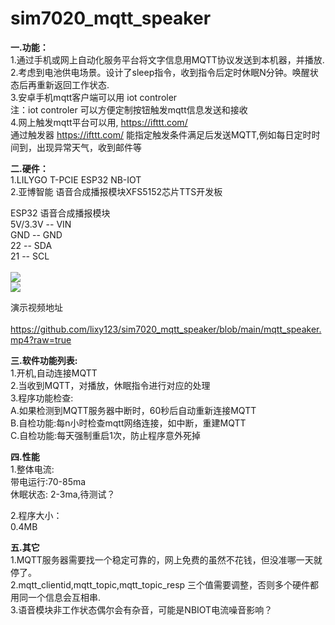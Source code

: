 # sim7020_mqtt_speaker

<b>一.功能：</b> <br>
    1.通过手机或网上自动化服务平台将文字信息用MQTT协议发送到本机器，并播放.<br>
    2.考虑到电池供电场景。设计了sleep指令，收到指令后定时休眠N分钟。唤醒状态后再重新返回工作状态.<br>
    3.安卓手机mqtt客户端可以用 iot controler<br>
      注：iot controler 可以方便定制按钮触发mqtt信息发送和接收<br>
    4.网上触发mqtt平台可以用, https://ifttt.com/ <br>
      通过触发器 https://ifttt.com/ 能指定触发条件满足后发送MQTT,例如每日定时时间到，出现异常天气，收到邮件等<br>

 <b>二.硬件：</b><br>
  1.LILYGO T-PCIE ESP32 NB-IOT<br>
  2.亚博智能 语音合成播报模块XFS5152芯片TTS开发板<br>

ESP32 语音合成播报模块<br>
5V/3.3V  --  VIN<br>
GND      --  GND<br>
22       --  SDA<br>
21       --  SCL  <br>
<br>
 <img src= 'https://github.com/lixy123/sim7020_mqtt_speaker/blob/main/mqtt_speaker1.jpg?raw=true' /><br>
 <img src= 'https://github.com/lixy123/sim7020_mqtt_speaker/blob/main/mqtt_speaker2.jpg?raw=true' /><br>
 
演示视频地址<br>
   https://github.com/lixy123/sim7020_mqtt_speaker/blob/main/mqtt_speaker.mp4?raw=true <br>
   
   
 <b>三.软件功能列表:</b><br>
  1.开机,自动连接MQTT<br>
  2.当收到MQTT，对播放，休眠指令进行对应的处理<br>
  3.程序功能检查:<br>
    A.如果检测到MQTT服务器中断时，60秒后自动重新连接MQTT<br>
    B.自检功能:每n小时检查mqtt网络连接，如中断，重建MQTT<br>
    C.自检功能:每天强制重启1次，防止程序意外死掉<br>

 <b>四.性能</b><br>
  1.整体电流:<br>
    带电运行:70-85ma<br>
    休眠状态: 2-3ma,待测试？ <br>

  2.程序大小：<br>
    0.4MB<br>

 <b>五.其它</b><br>
  1.MQTT服务器需要找一个稳定可靠的，网上免费的虽然不花钱，但没准哪一天就停了。<br>
  2.mqtt_clientid,mqtt_topic,mqtt_topic_resp 三个值需要调整，否则多个硬件都用同一个信息会互相串.<br>
  3.语音模块非工作状态偶尔会有杂音，可能是NBIOT电流噪音影响？<br>
  
